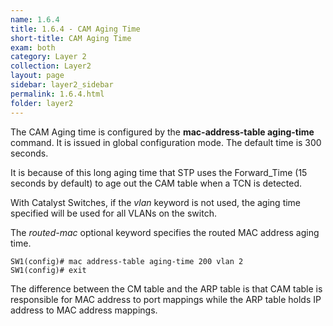 ```yaml
---
name: 1.6.4
title: 1.6.4 - CAM Aging Time
short-title: CAM Aging Time
exam: both
category: Layer 2
collection: Layer2
layout: page
sidebar: layer2_sidebar
permalink: 1.6.4.html
folder: layer2
---
```

The CAM Aging time is configured by the **mac-address-table aging-time** command. It is issued in global configuration mode. The default time is 300 seconds.

It is because of this long aging time that STP uses the Forward\_Time (15 seconds by default) to age out the CAM table when a TCN is detected.

With Catalyst Switches, if the *vlan* keyword is not used, the aging time specified will be used for all VLANs on the switch.

The *routed-mac* optional keyword specifies the routed MAC address aging time.
```
SW1(config)# mac address-table aging-time 200 vlan 2
SW1(config)# exit
```
The difference between the CM table and the ARP table is that CAM table is responsible for MAC address to port mappings while the ARP table holds IP address to MAC address mappings.